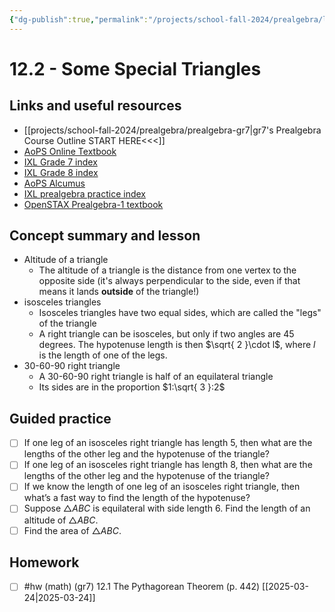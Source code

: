 ```yaml
---
{"dg-publish":true,"permalink":"/projects/school-fall-2024/prealgebra/lessons/12-2-some-special-triangles/"}
---
```



#  12.2 - Some Special Triangles

## Links and useful resources 

- [[projects/school-fall-2024/prealgebra/prealgebra-gr7\|gr7's Prealgebra Course Outline START HERE<<<]]
- [AoPS Online Textbook](https://artofproblemsolving.com/ebooks/prealgebra-ebook/c0toc)
- [IXL Grade 7 index](https://www.ixl.com/math/grade-7)
- [IXL Grade 8 index](https://www.ixl.com/math/grade-8)
- [AoPS Alcumus](https://artofproblemsolving.com/teacher/students)
- [IXL prealgebra practice index](https://www.ixl.com/math/grade-7)
- [OpenSTAX Prealgebra-1 textbook](https://openstax.org/books/prealgebra-2e/pages/1-introduction)



## Concept summary and lesson


- Altitude of a triangle
    - The altitude of a triangle is the distance from one vertex to the opposite side (it's always perpendicular to the side, even if that means it lands **outside** of the triangle!)
- isosceles triangles 
    - Isosceles triangles have two equal sides, which are called the "legs" of the triangle
    - A right triangle can be isosceles, but only if two angles are 45 degrees. The hypotenuse length is then $\sqrt{ 2 }\cdot l$, where $l$ is the length of one of the legs.
- 30-60-90 right triangle 
    - A 30-60-90 right triangle is half of an equilateral triangle
    - Its sides are in the proportion $1:\sqrt{ 3 }:2$

## Guided practice


- [ ] If one leg of an isosceles right triangle has length 5, then what are the lengths of the other leg and the hypotenuse of the triangle?   
- [ ] If one leg of an isosceles right triangle has length 8, then what are the lengths of the other leg and the hypotenuse of the triangle?   
- [ ] If we know the length of one leg of an isosceles right triangle, then what’s a fast way to find the length of the hypotenuse?   
- [ ] Suppose $\triangle ABC$ is equilateral with side length $6$. Find the length of an altitude of $\triangle ABC$.  
- [ ] Find the area of $\triangle ABC$.  

## Homework

- [ ] #hw (math) (gr7) 12.1 The Pythagorean Theorem (p. 442) [[2025-03-24\|2025-03-24]] 
